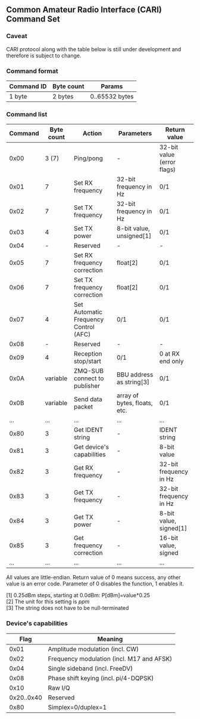 ## Common Amateur Radio Interface (CARI) Command Set

### Caveat
CARI protocol along with the table below is still under development and therefore is subject to change.

### Command format

| Command ID | Byte count | Params         |
|------------|------------|----------------|
| 1 byte     | 2 bytes    | 0..65532 bytes |

### Command list

| Command | Byte count | Action                                | Parameters                   | Return value               |
|---------|------------|---------------------------------------|------------------------------|----------------------------|
| 0x00    | 3 (7)      | Ping/pong                             | -                            | 32-bit value (error flags) |
| 0x01    | 7          | Set RX frequency                      | 32-bit frequency in Hz       | 0/1                        |
| 0x02    | 7          | Set TX frequency                      | 32-bit frequency in Hz       | 0/1                        |
| 0x03    | 4          | Set TX power                          | 8-bit value, unsigned[1]     | 0/1                        |
| 0x04    | -          | Reserved                              | -                            | -                          |
| 0x05    | 7          | Set RX frequency correction           | float[2]                     | 0/1                        |
| 0x06    | 7          | Set TX frequency correction           | float[2]                     | 0/1                        |
| 0x07    | 4          | Set Automatic Frequency Control (AFC) | 0/1                          | 0/1                        |
| 0x08    | -          | Reserved                              | -                            | -                          |
| 0x09    | 4          | Reception stop/start                  | 0/1                          | 0 at RX end only           |
| 0x0A    | variable   | ZMQ-SUB connect to publisher          | BBU address as string[3]     | 0/1                        |
| 0x0B    | variable   | Send data packet                      | array of bytes, floats, etc. | 0/1                        |
| ...     | ...        | ...                                   | ...                          | ...                        |
| 0x80    | 3          | Get IDENT string                      | -                            | IDENT string               |
| 0x81    | 3          | Get device's capabilities             | -                            | 8-bit value                |
| 0x82    | 3          | Get RX frequency                      | -                            | 32-bit frequency in Hz     |
| 0x83    | 3          | Get TX frequency                      | -                            | 32-bit frequency in Hz     |
| 0x84    | 3          | Get TX power                          | -                            | 8-bit value, signed[1]     |
| 0x85    | 3          | Get frequency correction              | -                            | 16-bit value, signed       |
| ...     | ...        | ...                                   | ...                          | ...                        |

All values are little-endian. Return value of 0 means success, any other value is an error code.
Parameter of 0 disables the function, 1 enables it.

[1] 0.25dBm steps, starting at 0.0dBm: P[dBm]=value*0.25<br>
[2] The unit for this setting is *ppm*<br>
[3] The string does not have to be null-terminated<br>

### Device's capabilities

| Flag       | Meaning                                     |
|------------|---------------------------------------------|
| 0x01       | Amplitude modulation (incl. CW)             |
| 0x02       | Frequency modulation (incl. M17 and AFSK)   |
| 0x04       | Single sideband (incl. FreeDV)              |
| 0x08       | Phase shift keying (incl. pi/4-DQPSK)       |
| 0x10       | Raw I/Q                                     |
| 0x20..0x40 | Reserved                                    |
| 0x80       | Simplex=0/duplex=1                          |

